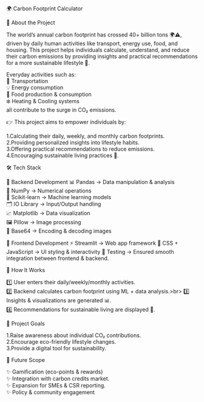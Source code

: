 🌍 Carbon Footprint Calculator

📌 About the Project

The world’s annual carbon footprint has crossed 40+ billion tons 🌍⚠️, driven by daily human activities like transport, energy use, food, and housing. This project helps individuals calculate, understand, and reduce their carbon emissions by providing insights and practical recommendations for a more sustainable lifestyle 🌱.

Everyday activities such as:<br>
🚗 Transportation<br>
💡 Energy consumption<br>
🥗 Food production & consumption<br>
❄️ Heating & Cooling systems<br>
all contribute to the surge in CO₂ emissions.

👉 This project aims to empower individuals by:

1.Calculating their daily, weekly, and monthly carbon footprints.<br>
2.Providing personalized insights into lifestyle habits.<br>
3.Offering practical recommendations to reduce emissions.<br>
4.Encouraging sustainable living practices 🌱.

🛠️ Tech Stack

🔹 Backend Development
📊 Pandas → Data manipulation & analysis<br>
🔢 NumPy → Numerical operations<br>
🤖 Scikit-learn → Machine learning models<br>
🗂️ IO Library → Input/Output handling<br>
📈 Matplotlib → Data visualization<br>
🖼️ Pillow → Image processing<br>
🔐 Base64 → Encoding & decoding images

🔹 Frontend Development
⚡ Streamlit → Web app framework
🎨 CSS + JavaScript → UI styling & interactivity
🧪 Testing → Ensured smooth integration between frontend & backend.

🚀 How It Works

1️⃣ User enters their daily/weekly/monthly activities.<br>
2️⃣ Backend calculates carbon footprint using ML + data analysis.>br>
3️⃣ Insights & visualizations are generated 📊.<br>
4️⃣ Recommendations for sustainable living are displayed 🌱.

🎯 Project Goals

1.Raise awareness about individual CO₂ contributions.<br>
2.Encourage eco-friendly lifestyle changes.<br>
3.Provide a digital tool for sustainability.

📌 Future Scope

✨ Gamification (eco-points & rewards)<br>
✨ Integration with carbon credits market.<br>
✨ Expansion for SMEs & CSR reporting.<br>
✨ Policy & community engagement


